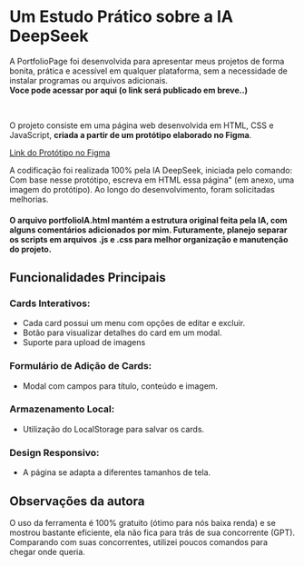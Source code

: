 # Um Estudo Prático sobre a IA DeepSeek

<p> A PortfolioPage foi desenvolvida para apresentar meus projetos de forma bonita, prática e acessível em qualquer plataforma, 
sem a necessidade de instalar programas ou arquivos adicionais.  <br>
  <b>Voce pode acessar por aqui (o link será publicado em breve..) </b></p>

<br>
<p> O projeto consiste em uma página web desenvolvida em HTML, CSS e JavaScript, <b>criada a partir de um protótipo elaborado no Figma</b>.  </p>

[Link do Protótipo no Figma](https://www.figma.com/design/XC2AbB53uQ4ULVMxpth1ql/portfolio?node-id=0-1&p=f&t=hFPI8OhuYfA4AnwS-0)


<p>A codificação foi realizada 100% pela IA DeepSeek, iniciada pelo comando: <br>
Com base nesse protótipo, escreva em HTML essa página" (em anexo, uma imagem do protótipo). Ao longo do desenvolvimento, foram solicitadas melhorias. </p>

#### O arquivo portfolioIA.html mantém a estrutura original feita pela IA, com alguns comentários adicionados por mim. Futuramente, planejo separar os scripts em arquivos .js e .css para melhor organização e manutenção do projeto.

## Funcionalidades Principais
### Cards Interativos:
<ul>
  <li>Cada card possui um menu com opções de editar e excluir.</li>
  <li>Botão para visualizar detalhes do card em um modal.</li>
  <li>Suporte para upload de imagens</li>
</ul>

### Formulário de Adição de Cards:
<ul>
  <li>Modal com campos para título, conteúdo e imagem.</li>
</ul>

### Armazenamento Local:
<ul>
  <li>Utilização do LocalStorage para salvar os cards.</li>
</ul>

### Design Responsivo:
<ul>
  <li>A página se adapta a diferentes tamanhos de tela.</li>
</ul>

## Observações da autora
O uso da ferramenta é 100% gratuito (ótimo para nós baixa renda) e se mostrou bastante eficiente, ela não fica para trás de sua concorrente (GPT).
Comparando com suas concorrentes, utilizei poucos comandos para chegar onde queria.

